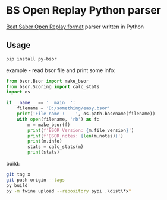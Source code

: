 # BS Open Replay Python parser

[Beat Saber Open Replay format](https://github.com/BeatLeader/BS-Open-Replay) parser written in Python

## Usage
```sh
pip install py-bsor
```

example - read bsor file and print some info:
```python
from bsor.Bsor import make_bsor
from bsor.Scoring import calc_stats
import os

if __name__ == '__main__':
    filename = 'D:/something/easy.bsor'
    print('File name :    ', os.path.basename(filename))
    with open(filename, 'rb') as f:
        m = make_bsor(f)
        print(f'BSOR Version: {m.file_version}')
        print(f'BSOR notes: {len(m.notes)}')
        print(m.info)
        stats = calc_stats(m)
        print(stats)
```

build:
```sh
git tag x 
git push origin --tags
py build
py -m twine upload --repository pypi .\dist\*x*
```